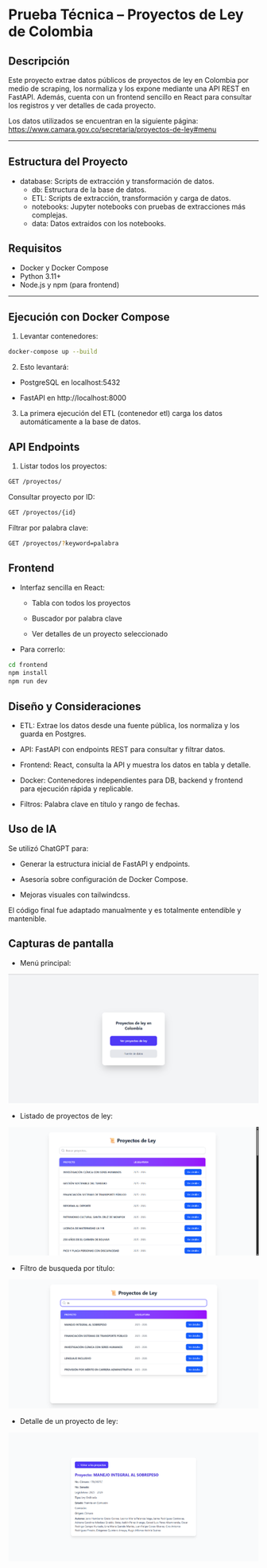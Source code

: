 # Prueba Técnica – Proyectos de Ley de Colombia

## Descripción
Este proyecto extrae datos públicos de proyectos de ley en Colombia por medio de scraping, los normaliza y los expone mediante una API REST en FastAPI. Además, cuenta con un frontend sencillo en React para consultar los registros y ver detalles de cada proyecto.

Los datos utilizados se encuentran en la siguiente página: https://www.camara.gov.co/secretaria/proyectos-de-ley#menu

---

## Estructura del Proyecto

- database: Scripts de extracción y transformación de datos.
    * db: Estructura de la base de datos.
    * ETL: Scripts de extracción, transformación y carga de datos.
    * notebooks: Jupyter notebooks con pruebas de extracciones más complejas.
    * data: Datos extraidos con los notebooks.


## Requisitos

- Docker y Docker Compose
- Python 3.11+
- Node.js y npm (para frontend)

---

## Ejecución con Docker Compose

1. Levantar contenedores:

```bash
docker-compose up --build
```
2. Esto levantará:

- PostgreSQL en localhost:5432

- FastAPI en http://localhost:8000

3. La primera ejecución del ETL (contenedor etl) carga los datos automáticamente a la base de datos.

## API Endpoints

1. Listar todos los proyectos:

```bash
GET /proyectos/
```

Consultar proyecto por ID:

```bash
GET /proyectos/{id}
```

Filtrar por palabra clave:

```bash
GET /proyectos/?keyword=palabra
```

## Frontend

- Interfaz sencilla en React:

    * Tabla con todos los proyectos

    * Buscador por palabra clave

    * Ver detalles de un proyecto seleccionado

- Para correrlo:

```bash
cd frontend
npm install
npm run dev
```

## Diseño y Consideraciones

- ETL: Extrae los datos desde una fuente pública, los normaliza y los guarda en Postgres.

- API: FastAPI con endpoints REST para consultar y filtrar datos.

- Frontend: React, consulta la API y muestra los datos en tabla y detalle.

- Docker: Contenedores independientes para DB, backend y frontend para ejecución rápida y replicable.

- Filtros: Palabra clave en título y rango de fechas.

## Uso de IA

Se utilizó ChatGPT para:

- Generar la estructura inicial de FastAPI y endpoints.

- Asesoría sobre configuración de Docker Compose.

- Mejoras visuales con tailwindcss.

El código final fue adaptado manualmente y es totalmente entendible y mantenible.

## Capturas de pantalla

- Menú principal:

![Menú principal](./assets/main_menu.png)

- Listado de proyectos de ley:

![Menú principal](./assets/table.png)

- Filtro de busqueda por título:

![Menú principal](./assets/search.png)

- Detalle de un proyecto de ley:

![Menú principal](./assets/detail.png)
